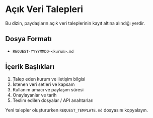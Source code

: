 # Açık Veri Talepleri

Bu dizin, paydaşların açık veri taleplerinin kayıt altına alındığı yerdir.

## Dosya Formatı
- `REQUEST-YYYYMMDD-<kurum>.md`

## İçerik Başlıkları
1. Talep eden kurum ve iletişim bilgisi
2. İstenen veri setleri ve kapsam
3. Kullanım amacı ve paylaşım süresi
4. Onaylayanlar ve tarih
5. Teslim edilen dosyalar / API anahtarları

Yeni talepler oluştururken `REQUEST_TEMPLATE.md` dosyasını kopyalayın.
